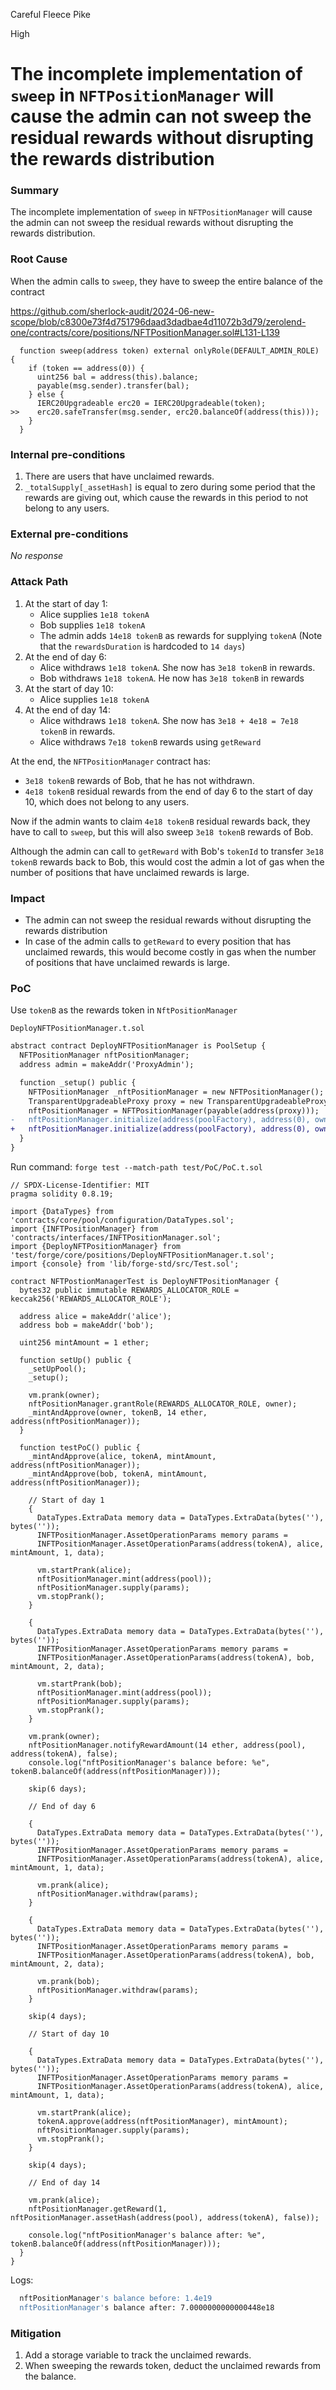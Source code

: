 Careful Fleece Pike

High

# The incomplete implementation of `sweep` in `NFTPositionManager` will cause the admin can not sweep the residual rewards without disrupting the rewards distribution

### Summary

The incomplete implementation of `sweep`  in `NFTPositionManager` will cause the admin can not sweep the residual rewards without disrupting the rewards distribution.

### Root Cause

When the admin calls to `sweep`, they have to sweep the entire balance of the contract

https://github.com/sherlock-audit/2024-06-new-scope/blob/c8300e73f4d751796daad3dadbae4d11072b3d79/zerolend-one/contracts/core/positions/NFTPositionManager.sol#L131-L139

```solidity
  function sweep(address token) external onlyRole(DEFAULT_ADMIN_ROLE) {
    if (token == address(0)) {
      uint256 bal = address(this).balance;
      payable(msg.sender).transfer(bal);
    } else {
      IERC20Upgradeable erc20 = IERC20Upgradeable(token);
>>    erc20.safeTransfer(msg.sender, erc20.balanceOf(address(this)));
    }
  }
```

### Internal pre-conditions

1. There are users that have unclaimed rewards.
2. `_totalSupply[_assetHash]` is equal to zero during some period that the rewards are giving out, which cause the rewards in this period to not belong to any users.

### External pre-conditions

_No response_

### Attack Path

1. At the start of day 1:
   - Alice supplies `1e18 tokenA`
   - Bob supplies `1e18 tokenA`
   - The admin adds `14e18 tokenB` as rewards for supplying `tokenA` (Note that the `rewardsDuration` is hardcoded to `14 days`)
2. At the end of day 6:
   - Alice withdraws `1e18 tokenA`. She now has `3e18 tokenB` in rewards.
   - Bob withdraws `1e18 tokenA`. He now has `3e18 tokenB` in rewards
3. At the start of day 10:
   - Alice supplies `1e18 tokenA`
4. At the end of day 14:
   - Alice withdraws `1e18 tokenA`. She now has `3e18 + 4e18 = 7e18 tokenB` in rewards.
   - Alice withdraws `7e18 tokenB` rewards using `getReward`

At the end, the `NFTPositionManager` contract has:
- `3e18 tokenB` rewards of Bob, that he has not withdrawn.
- `4e18 tokenB` residual rewards from the end of day 6 to the start of day 10, which does not belong to any users.

Now if the admin wants to claim `4e18 tokenB` residual rewards back, they have to call to `sweep`, but this will also sweep `3e18 tokenB` rewards of Bob. 

Although the admin can call to `getReward` with Bob's `tokenId` to transfer `3e18 tokenB` rewards back to Bob, this would cost the admin a lot of gas when the number of positions that have unclaimed rewards is large.

### Impact

- The admin can not sweep the residual rewards without disrupting the rewards distribution
- In case of the admin calls to `getReward` to every position that has unclaimed rewards, this would become costly in gas when the number of positions that have unclaimed rewards is large.

### PoC

Use `tokenB` as the rewards token in `NftPositionManager`

`DeployNFTPositionManager.t.sol`

```diff
abstract contract DeployNFTPositionManager is PoolSetup {
  NFTPositionManager nftPositionManager;
  address admin = makeAddr('ProxyAdmin');

  function _setup() public {
    NFTPositionManager _nftPositionManager = new NFTPositionManager();
    TransparentUpgradeableProxy proxy = new TransparentUpgradeableProxy(address(_nftPositionManager), admin, bytes(''));
    nftPositionManager = NFTPositionManager(payable(address(proxy)));
-   nftPositionManager.initialize(address(poolFactory), address(0), owner, address(0), address(wethToken));
+   nftPositionManager.initialize(address(poolFactory), address(0), owner, address(tokenB), address(wethToken));
  }
}
```

Run command: `forge test --match-path test/PoC/PoC.t.sol`

```solidity
// SPDX-License-Identifier: MIT
pragma solidity 0.8.19;

import {DataTypes} from 'contracts/core/pool/configuration/DataTypes.sol';
import {INFTPositionManager} from 'contracts/interfaces/INFTPositionManager.sol';
import {DeployNFTPositionManager} from 'test/forge/core/positions/DeployNFTPositionManager.t.sol';
import {console} from 'lib/forge-std/src/Test.sol';

contract NFTPostionManagerTest is DeployNFTPositionManager {
  bytes32 public immutable REWARDS_ALLOCATOR_ROLE = keccak256('REWARDS_ALLOCATOR_ROLE');

  address alice = makeAddr('alice');
  address bob = makeAddr('bob');

  uint256 mintAmount = 1 ether;

  function setUp() public {
    _setUpPool();
    _setup();

    vm.prank(owner);
    nftPositionManager.grantRole(REWARDS_ALLOCATOR_ROLE, owner);
    _mintAndApprove(owner, tokenB, 14 ether, address(nftPositionManager));
  }

  function testPoC() public {
    _mintAndApprove(alice, tokenA, mintAmount, address(nftPositionManager));
    _mintAndApprove(bob, tokenA, mintAmount, address(nftPositionManager));

    // Start of day 1
    {
      DataTypes.ExtraData memory data = DataTypes.ExtraData(bytes(''), bytes(''));
      INFTPositionManager.AssetOperationParams memory params =
      INFTPositionManager.AssetOperationParams(address(tokenA), alice, mintAmount, 1, data);

      vm.startPrank(alice);
      nftPositionManager.mint(address(pool));
      nftPositionManager.supply(params);
      vm.stopPrank();
    }

    {
      DataTypes.ExtraData memory data = DataTypes.ExtraData(bytes(''), bytes(''));
      INFTPositionManager.AssetOperationParams memory params =
      INFTPositionManager.AssetOperationParams(address(tokenA), bob, mintAmount, 2, data);

      vm.startPrank(bob);
      nftPositionManager.mint(address(pool));
      nftPositionManager.supply(params);
      vm.stopPrank();
    }

    vm.prank(owner);
    nftPositionManager.notifyRewardAmount(14 ether, address(pool), address(tokenA), false);
    console.log("nftPositionManager's balance before: %e", tokenB.balanceOf(address(nftPositionManager)));

    skip(6 days);

    // End of day 6

    {
      DataTypes.ExtraData memory data = DataTypes.ExtraData(bytes(''), bytes(''));
      INFTPositionManager.AssetOperationParams memory params =
      INFTPositionManager.AssetOperationParams(address(tokenA), alice, mintAmount, 1, data);

      vm.prank(alice);
      nftPositionManager.withdraw(params);
    }

    {
      DataTypes.ExtraData memory data = DataTypes.ExtraData(bytes(''), bytes(''));
      INFTPositionManager.AssetOperationParams memory params =
      INFTPositionManager.AssetOperationParams(address(tokenA), bob, mintAmount, 2, data);

      vm.prank(bob);
      nftPositionManager.withdraw(params);
    }

    skip(4 days);

    // Start of day 10

    {
      DataTypes.ExtraData memory data = DataTypes.ExtraData(bytes(''), bytes(''));
      INFTPositionManager.AssetOperationParams memory params =
      INFTPositionManager.AssetOperationParams(address(tokenA), alice, mintAmount, 1, data);

      vm.startPrank(alice);
      tokenA.approve(address(nftPositionManager), mintAmount);
      nftPositionManager.supply(params);
      vm.stopPrank();
    }

    skip(4 days);

    // End of day 14

    vm.prank(alice);
    nftPositionManager.getReward(1, nftPositionManager.assetHash(address(pool), address(tokenA), false));

    console.log("nftPositionManager's balance after: %e", tokenB.balanceOf(address(nftPositionManager)));
  }
}
```

Logs:

```bash
  nftPositionManager's balance before: 1.4e19
  nftPositionManager's balance after: 7.0000000000000448e18
```

### Mitigation

1. Add a storage variable to track the unclaimed rewards.
2. When sweeping the rewards token, deduct the unclaimed rewards from the balance.